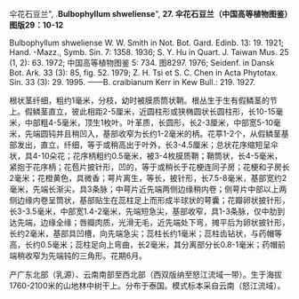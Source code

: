 伞花石豆兰",
.**Bulbophyllum shweliense**",
**27. 伞花石豆兰（中国高等植物图鉴）图版29：10-12**

Bulbophyllum shweliense W. W. Smith in Not. Bot. Gard. Edinb. 13: 19. 1921; Hand. -Mazz., Symb. Sin. 7: 1358. 1936; S. Y. Hu in Quart. J. Taiwan Mus. 25 (1, 2): 63. 1972; 中国高等植物图鉴 5: 734. 图8297. 1976; Seidenf. in Dansk Bot. Ark. 33 (3): 85, fig. 52. 1979; Z. H. Tsi et S. C. Chen in Acta Phytotax. Sin. 33 (3): 29. 1995. ——B. craibianum Kerr in Kew Bull.: 219. 1927.

根状茎纤细，粗约1毫米，分枝，幼时被膜质筒状鞘。根丛生于生有假鳞茎的节上。假鳞茎直立，彼此相距2-5厘米，近圆柱形或狭椭圆状长圆柱形，长10-15毫米，中部粗4-5毫米，顶生1枚叶。叶革质，长圆形，长2-3厘米，中部宽5-10毫米，先端圆钝并且稍凹入，基部收窄为长约1-2毫米的柄。花葶1-2个，从假鳞茎基部发出，直立，纤细，等于或稍高出于叶外，长3-4.5厘米；总状花序缩短呈伞状，具4-10朵花；花序柄粗约0.5毫米，被3-4枚膜质鞘；鞘筒状，长4-5毫米，紧抱于花序柄；花苞片披针形，凹的，等于或稍长于花梗连同子房；花梗和子房长2毫米；花橙黄色，具微香；萼片离生，等长，披针形，长7.5-8毫米，基部宽约2毫米，先端长渐尖，具3条脉；中萼片近先端两侧边缘稍内卷；侧萼片中部以上两侧边缘内卷呈筒状，基部贴生在蕊柱足上而形成半球状的萼囊；花瓣卵状披针形，长3-3.5毫米，中部宽1.4-2毫米，先端短急尖，基部收窄，具1-3条脉，仅中肋到达先端，边缘全缘；唇瓣肉质，光滑无毛，近先端处下弯，摊平后为卵状披针形，长约2毫米，基部具凹槽，向先端急尖；蕊柱长约1毫米；蕊柱齿钻状，与药帽等高，长约0.5毫米；蕊柱足向上弯曲，长2毫米，其分离部分长0.8-1毫米；药帽前端稍收窄为先端钝的三角形。花期6月。

产广东北部（乳源）、云南南部至西北部（西双版纳至怒江流域一带）。生于海拔1760-2100米的山地林中树干上。分布于泰国。模式标本采自云南（怒江流域）。
